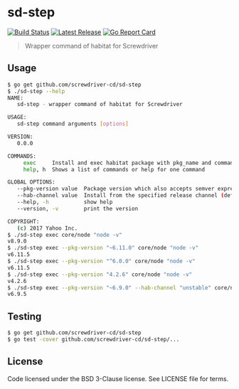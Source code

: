 # sd-step
[![Build Status][build-image]][build-url]
[![Latest Release][version-image]][version-url]
[![Go Report Card][goreport-image]][goreport-url]

> Wrapper command of habitat for Screwdriver

## Usage

```bash
$ go get github.com/screwdriver-cd/sd-step
$ ./sd-step --help
NAME:
   sd-step - wrapper command of habitat for Screwdriver

USAGE:
   sd-step command arguments [options]

VERSION:
   0.0.0

COMMANDS:
     exec     Install and exec habitat package with pkg_name and command...
     help, h  Shows a list of commands or help for one command

GLOBAL OPTIONS:
   --pkg-version value  Package version which also accepts semver expression
   --hab-channel value  Install from the specified release channel (default: "stable")
   --help, -h           show help
   --version, -v        print the version

COPYRIGHT:
   (c) 2017 Yahoo Inc.
$ ./sd-step exec core/node "node -v"
v8.9.0
$ ./sd-step exec --pkg-version "~6.11.0" core/node "node -v"
v6.11.5
$ ./sd-step exec --pkg-version "^6.0.0" core/node "node -v"
v6.11.5
$ ./sd-step exec --pkg-version "4.2.6" core/node "node -v"
v4.2.6
$ ./sd-step exec --pkg-version "~6.9.0" --hab-channel "unstable" core/node "node -v"
v6.9.5
```

## Testing

```bash
$ go get github.com/screwdriver-cd/sd-step
$ go test -cover github.com/screwdriver-cd/sd-step/...
```

## License

Code licensed under the BSD 3-Clause license. See LICENSE file for terms.

[version-image]: https://img.shields.io/github/tag/screwdriver-cd/sd-step.svg
[version-url]: https://github.com/screwdriver-cd/sd-step/releases
[build-image]: https://cd.screwdriver.cd/pipelines/150/badge
[build-url]: https://cd.screwdriver.cd/pipelines/150
[goreport-image]: https://goreportcard.com/badge/github.com/Screwdriver-cd/sd-step
[goreport-url]: https://goreportcard.com/report/github.com/Screwdriver-cd/sd-step
